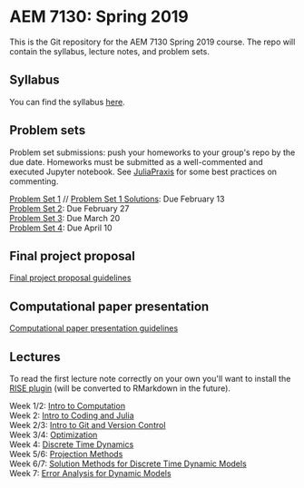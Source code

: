 # AEM 7130: Spring 2019
This is the Git repository for the AEM 7130 Spring 2019 course. The repo will contain the syllabus, lecture notes, and problem sets.

## Syllabus

You can find the syllabus [here](https://raw.githack.com/AEM7130/SPRING2019/master/syllabus2019.pdf).

## Problem sets

Problem set submissions: push your homeworks to your group's repo by the due date. Homeworks must be submitted as a well-commented and executed Jupyter notebook. See [JuliaPraxis](https://github.com/JuliaPraxis) for some best practices on commenting.

[Problem Set 1](https://github.com/AEM7130/SPRING2019/blob/master/problem_sets/1_ps_intro_git.ipynb) // [Problem Set 1 Solutions](https://github.com/AEM7130/SPRING2019/blob/master/problem_sets/1_ps_intro_git_solutions.ipynb): Due February 13  
[Problem Set 2](https://github.com/AEM7130/SPRING2019/blob/master/problem_sets/2_ps_optim.ipynb): Due February 27  
[Problem Set 3](https://github.com/AEM7130/SPRING2019/blob/master/problem_sets/3_ps_approx.ipynb): Due March 20  
[Problem Set 4](https://github.com/AEM7130/SPRING2019/blob/master/problem_sets/4_ps_solve.ipynb): Due April 10

## Final project proposal

[Final project proposal guidelines](https://rawcdn.githack.com/AEM7130/SPRING2019/cba512ce09ddb548999a6417bafe95e7ba7e2c44/final_project/project_proposal.html)

## Computational paper presentation

[Computational paper presentation guidelines](https://raw.githack.com/AEM7130/SPRING2019/master/paper_presentation/paper_presentation.html)

## Lectures

To read the first lecture note correctly on your own you'll want to install the [RISE plugin](https://github.com/damianavila/RISE) (will be converted to RMarkdown in the future).

Week 1/2: [Intro to Computation](https://github.com/AEM7130/SPRING2019/blob/master/lecture_notes/1_introduction.ipynb)  
Week 2: [Intro to Coding and Julia](https://raw.githack.com/AEM7130/SPRING2019/master/lecture_notes/2a_coding.html)  
Week 2/3: [Intro to Git and Version Control](https://raw.githack.com/AEM7130/SPRING2019/master/lecture_notes/2b_git.html)  
Week 3/4: [Optimization](https://raw.githack.com/AEM7130/SPRING2019/master/lecture_notes/3_optimization.html)  
Week 4: [Discrete Time Dynamics](https://raw.githack.com/AEM7130/SPRING2019/master/lecture_notes/4_dynamics.html)   
Week 5/6: [Projection Methods](https://raw.githack.com/AEM7130/SPRING2019/master/lecture_notes/5_projection.html)  
Week 6/7: [Solution Methods for Discrete Time Dynamic Models](https://raw.githack.com/AEM7130/SPRING2019/master/lecture_notes/6_solution_methods.html)  
Week 7: [Error Analysis for Dynamic Models](https://raw.githack.com/AEM7130/SPRING2019/master/lecture_notes/7_error_analysis.html)
